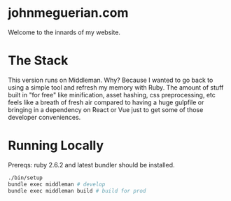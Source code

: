 # johnmeguerian.com

Welcome to the innards of my website.

# The Stack

This version runs on Middleman. Why? Because I wanted to go back to using a simple tool and refresh my memory with Ruby. The amount of stuff built in "for free" like minification, asset hashing, css preprocessing, etc feels like a breath of fresh air compared to having a huge gulpfile or bringing in a dependency on React or Vue just to get some of those developer conveniences.

# Running Locally
Prereqs: ruby 2.6.2 and latest bundler should be installed.

```sh
./bin/setup
bundle exec middleman # develop
bundle exec middleman build # build for prod
```
